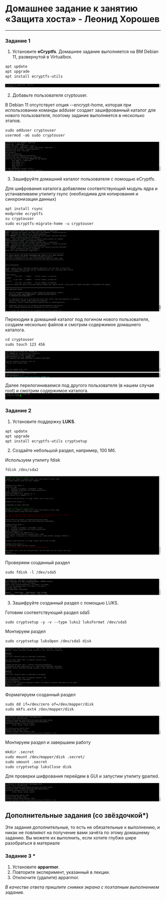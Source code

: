 # Домашнее задание к занятию  «Защита хоста» - Леонид Хорошев

------

### Задание 1

1. Установите **eCryptfs**.
Домашнее задание выполняется на ВМ Debian 11, развернутой в Virtualbox. 
```
apt update
apt upgrade
apt install ecryptfs-utils
```
![Alt text](https://github.com/LeonidKhoroshev/databases/blob/main/host/host1.1.png)

2. Добавьте пользователя cryptouser.

В Debian 11 отсутствует опция --encrypt-home, которая при использовании команды  adduser создает зашифрованный каталог для нового пользователя, поэтому задание выполняется в несколько этапов.
```
sudo adduser cryptouser
usermod -aG sudo cryptouser
```
![Alt text](https://github.com/LeonidKhoroshev/databases/blob/main/host/host1.2.png)

3. Зашифруйте домашний каталог пользователя с помощью eCryptfs.

Для шифрования каталога добавляем соответствующий модуль ядра и устанавливаем утилиту rsync (необходима для копирования и синхронизации данных)
```
apt install rsync
modprobe ecryptfs
su cryptouser
sudo ecryptfs-migrate-home -u cryptouser
```
![Alt text](https://github.com/LeonidKhoroshev/databases/blob/main/host/host1.3.png)

Переходим в домашний каталог под логином нового пользователя, создаем несколько файлов и смотрим содержимое домашнего каталога.
```
cd cryptouser
sudo touch 123 456
```
![Alt text](https://github.com/LeonidKhoroshev/databases/blob/main/host/host1.4.png)
![Alt text](https://github.com/LeonidKhoroshev/databases/blob/main/host/host1.5.png)

Далее перелогиниваемся под  другого пользователя (в нашем случае root) и смотрим содержимое каталога.
![Alt text](https://github.com/LeonidKhoroshev/databases/blob/main/host/host1.6.png)


### Задание 2

1. Установите поддержку **LUKS**.
```
apt update
apt upgrade
apt install ecryptfs-utils cryptsetup
```

2. Создайте небольшой раздел, например, 100 Мб.

Используем утилиту fdisk
```
fdisk /dev/sda2
```
![Alt text](https://github.com/LeonidKhoroshev/databases/blob/main/host/host2.1.png)

Проверяем созданный раздел
```
sudo fdisk -l /dev/sda5
```
![Alt text](https://github.com/LeonidKhoroshev/databases/blob/main/host/host2.2.png)

3. Зашифруйте созданный раздел с помощью LUKS.

Готовим соответствующий раздел sda5
```
sudo cryptsetup -y -v --type luks2 luksFormat /dev/sda5
```
Монтируем раздел
```
sudo cryptsetup luksOpen /dev/sda5 disk
```
![Alt text](https://github.com/LeonidKhoroshev/databases/blob/main/host/host2.3.png)

Форматируем созданный раздел
```
sudo dd if=/dev/zero of=/dev/mapper/disk
sudo mkfs.ext4 /dev/mapper/disk
```
![Alt text](https://github.com/LeonidKhoroshev/databases/blob/main/host/host2.4.png)

Монтируем раздел и завершаем работу
```
mkdir .secret
sudo mount /dev/mapper/disk .secret/
sudo umount .secret
sudo cryptsetup luksClose disk
```

Для проверки шифрования перейдем в GUI и запустим утилиту gparted.

![Alt text](https://github.com/LeonidKhoroshev/databases/blob/main/host/host2.4.png)



## Дополнительные задания (со звёздочкой*)

Эти задания дополнительные, то есть не обязательные к выполнению, и никак не повлияют на получение вами зачёта по этому домашнему заданию. Вы можете их выполнить, если хотите глубже шире разобраться в материале

### Задание 3 *

1. Установите **apparmor**.
2. Повторите эксперимент, указанный в лекции.
3. Отключите (удалите) apparmor.


*В качестве ответа пришлите снимки экрана с поэтапным выполнением задания.*



